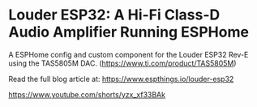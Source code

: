 # Louder ESP32: A Hi-Fi Class-D Audio Amplifier Running ESPHome

A ESPHome config and custom component for the Louder ESP32 Rev-E using the TAS5805M DAC. (https://www.ti.com/product/TAS5805M)

Read the full blog article at: https://www.espthings.io/louder-esp32

https://www.youtube.com/shorts/yzx_xf33BAk
